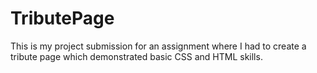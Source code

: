 # TributePage



This is my project submission for an assignment where I had to create a tribute page which demonstrated basic CSS and HTML skills.
